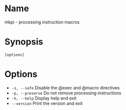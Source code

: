 # Name

mkpi - processing instruction macros

# Synopsis

```
[options]
```

# Options

+ `-s, --safe` Disable the @exec and @macro directives
+ `-p, --preserve` Do not remove processing instructions
+ `-h, --help` Display help and exit
+ `--version` Print the version and exit

